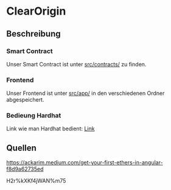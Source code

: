 # ClearOrigin 

## Beschreibung
### Smart Contract
Unser Smart Contract ist unter [src/contracts/](src/contracts/ClearOriginNetwork.sol) zu finden.
### Frontend
Unser Frontend ist unter [src/app/](src/app/) in den verschiedenen Ordner abgespeichert.

### Bedieung Hardhat
Link wie man Hardhat bedient: [Link](/Users/luca/Documents/HSLU/block-chain-project/src/README.md)

## Quellen
https://ackarim.medium.com/get-your-first-ethers-in-angular-f8d9a62735ed



H2r%kXKf4jWAN%m75